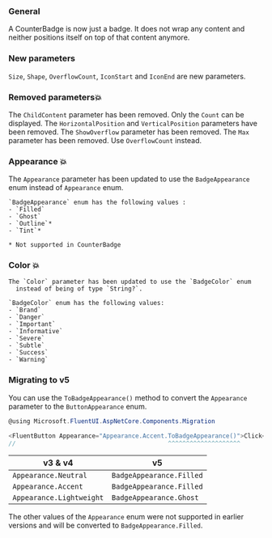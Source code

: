 ### General
A CounterBadge is now just a badge. It does not wrap any content and neither
positions itself on top of that content anymore. 

### New parameters
  `Size`, `Shape`, `OverflowCount`, `IconStart` and `IconEnd` are new parameters.

### Removed parameters💥
  The `ChildContent` parameter has been removed. Only the `Count` can be displayed.
  The `HorizontalPosition` and `VerticalPosition` parameters have been removed.
  The `ShowOverflow` parameter has been removed. 
  The `Max` parameter has been removed. Use `OverflowCount` instead. 

### Appearance 💥
  The `Appearance` parameter has been updated to use the `BadgeAppearance` enum
    instead of `Appearance` enum.

    `BadgeAppearance` enum has the following values :
    - `Filled`
    - `Ghost`
    - `Outline`*
    - `Tint`*

    * Not supported in CounterBadge

### Color 💥
    The `Color` parameter has been updated to use the `BadgeColor` enum
      instead of being of type `String?`.

    `BadgeColor` enum has the following values:
    - `Brand`
    - `Danger`
    - `Important`
    - `Informative`
    - `Severe`
    - `Subtle`
    - `Success`
    - `Warning`
    
### Migrating to v5

You can use the `ToBadgeAppearance()` method to convert the `Appearance` parameter to the `ButtonAppearance` enum.
```csharp	
@using Microsoft.FluentUI.AspNetCore.Components.Migration

<FluentButton Appearance="Appearance.Accent.ToBadgeAppearance()">Click</FluentButton>
//                                          ^^^^^^^^^^^^^^^^^^^^
```


|v3 & v4|v5|
|-----|-----|
|`Appearance.Neutral`    |`BadgeAppearance.Filled`|
|`Appearance.Accent`     |`BadgeAppearance.Filled`|
|`Appearance.Lightweight`|`BadgeAppearance.Ghost`|

The other values of the `Appearance` enum were not supported in earlier versions
and will be converted to `BadgeAppearance.Filled`.
